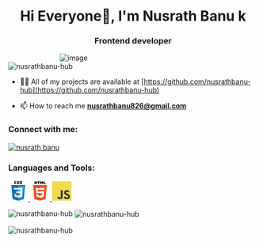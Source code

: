 

<!--
**nusrathbanu-hub/nusrathbanu-hub** is a ✨ _special_ ✨ repository because its `README.md` (this file) appears on your GitHub profile.

Here are some ideas to get you started:

- 🔭 I’m currently working on ...
- 🌱 I’m currently learning ...
- 👯 I’m looking to collaborate on ...
- 🤔 I’m looking for help with ...
- 💬 Ask me about ...
- 📫 How to reach me: ...
- 😄 Pronouns: ...
- ⚡ Fun fact: 
-->
<h1 align="center">Hi Everyone👋, I'm Nusrath Banu k</h1>
<h3 align="center">Frontend developer</h3>
<img align="right" alt="image" width="400px" src="https://img.freepik.com/premium-photo/html-system-website-concept_23-2150376770.jpg?size=626&ext=jpg&ga=GA1.1.520765583.1720968783&semt=sph">

<p align="left"> <img src="https://komarev.com/ghpvc/?username=nusrathbanu-hub&label=Profile%20views&color=0e75b6&style=flat" alt="nusrathbanu-hub" /> </p>

- 👨‍💻 All of my projects are available at [https://github.com/nusrathbanu-hub](https://github.com/nusrathbanu-hub)

- 📫 How to reach me **nusrathbanu826@gmail.com**

<h3 align="left">Connect with me:</h3>
<p align="left">
<a href="https://linkedin.com/in/nusrath banu" target="blank"><img align="center" src="https://raw.githubusercontent.com/rahuldkjain/github-profile-readme-generator/master/src/images/icons/Social/linked-in-alt.svg" alt="nusrath banu" height="30" width="40" /></a>
</p>

<h3 align="left">Languages and Tools:</h3>
<p align="left"> <a href="https://www.w3schools.com/css/" target="_blank" rel="noreferrer"> <img src="https://raw.githubusercontent.com/devicons/devicon/master/icons/css3/css3-original-wordmark.svg" alt="css3" width="40" height="40"/> </a> <a href="https://www.w3.org/html/" target="_blank" rel="noreferrer"> <img src="https://raw.githubusercontent.com/devicons/devicon/master/icons/html5/html5-original-wordmark.svg" alt="html5" width="40" height="40"/> </a> <a href="https://developer.mozilla.org/en-US/docs/Web/JavaScript" target="_blank" rel="noreferrer"> <img src="https://raw.githubusercontent.com/devicons/devicon/master/icons/javascript/javascript-original.svg" alt="javascript" width="40" height="40"/> </a> </p>

<p><img align="left" src="https://github-readme-stats.vercel.app/api/top-langs?username=nusrathbanu-hub&show_icons=true&locale=en&layout=compact" alt="nusrathbanu-hub" /></p>

<p>&nbsp;<img align="center" src="https://github-readme-stats.vercel.app/api?username=nusrathbanu-hub&show_icons=true&locale=en" alt="nusrathbanu-hub" /></p>

<p><img align="center" src="https://github-readme-streak-stats.herokuapp.com/?user=nusrathbanu-hub&" alt="nusrathbanu-hub" /></p>

